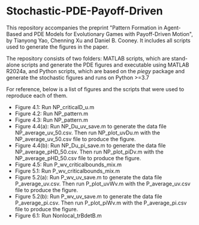 # Stochastic-PDE-Payoff-Driven

This repository accompanies the preprint "Pattern Formation in Agent-Based and PDE Models for Evolutionary Games with Payoff-Driven Motion", by Tianyong Yao, Chenning Xu and Daniel B. Cooney. It includes all scripts used to generate the figures in the paper.

The repository consists of two folders: MATLAB scripts, which are stand-alone scripts and generate the PDE figures and executable using MATLAB R2024a, and Python scripts, which are based on the _piegy_ package and generate the stochastic figures and runs on Python >=3.7

For reference, below is a list of figures and the scripts that were used to reproduce each of them.

- Figure 4.1: Run NP_criticalD_u.m
- Figure 4.2: Run NP_pattern.m
- Figure 4.3: Run NP_pattern.m
- Figure 4.4(a): Run NP_Du_uv_save.m to generate the data file NP_average_uv_50.csv. Then run NP_plot_uvDu.m with the NP_average_uv_50.csv file to produce the figure.
- Figure 4.4(b): Run NP_Du_pi_save.m to generate the data file NP_average_pHD_50.csv. Then run NP_plot_piDv.m with the NP_average_pHD_50.csv file to produce the figure.
- Figure 4.5: Run P_wv_criticalbounds_mix.m
- Figure 5.1: Run P_wv_criticalbounds_mix.m
- Figure 5.2(a): Run P_wv_uv_save.m to generate the data file P_average_uv.csv. Then run P_plot_uvWv.m with the P_average_uv.csv file to produce the figure.
- Figure 5.2(b): Run P_wv_uv_save.m to generate the data file P_average_pi.csv. Then run P_plot_piWv.m with the P_average_pi.csv file to produce the figure.
- Figure 6.1: Run Nonlocal_trBdetB.m
